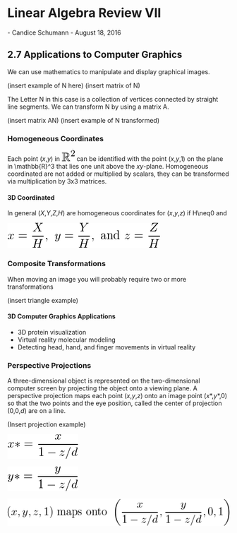 <h1>
Linear Algebra Review VII
</h1>
-   Candice Schumann
-   August 18, 2016

## 2.7 Applications to Computer Graphics

We can use mathematics to manipulate and display graphical images.

(insert example of N here)
(insert matrix of N)

The Letter N in this case is a collection of vertices connected by straight line segments. We can transform N by using a matrix A.

(insert matrix AN)
(insert example of N transformed)

### Homogeneous Coordinates

Each point (*x*,*y*) in <!-- \mathbb{R}^2 --> ![](img/reals2.png) can be identified with the point (*x*,*y*,1) on the plane in \mathbb{R}^3 that lies one unit above the *xy*-plane. Homogeneous coordinated are not added or multiplied by scalars, they can be transformed via multiplication by 3x3 matrices.

#### 3D Coordinated

In general (*X*,*Y*,*Z*,*H*) are homogeneous coordinates for (*x*,*y*,*z*) if H\neq0 and

<!-- x=\frac{X}{H},\ y=\frac{Y}{H},\ \text{and } z=\frac{Z}{H} -->
![](img/3d_coordinates.png)

### Composite Transformations

When moving an image you will probably require two or more transformations

(insert triangle example)

#### 3D Computer Graphics Applications
 - 3D protein visualization
 - Virtual reality molecular modeling
 - Detecting head, hand, and finger movements in virtual reality

### Perspective Projections
A three-dimensional object is represented on the two-dimensional computer screen by projecting the object onto a viewing plane.
A perspective projection maps each point (*x*,*y*,*z*) onto an image point (*x*\*,*y*\*,0) so that the two points and the eye position, called the center of projection (0,0,*d*) are on a line.

(Insert projection example)

<!-- x*=\frac{x}{1-z/d} -->
![](img/x_star.png)

<!-- y*=\frac{y}{1-z/d} -->
![](img/y_star.png)

<!-- (x,y,z,1)\text{ maps onto }\left(\frac{x}{1-z/d},\frac{y}{1-z/d},0,1\right) -->
![](img/projection_map.png)